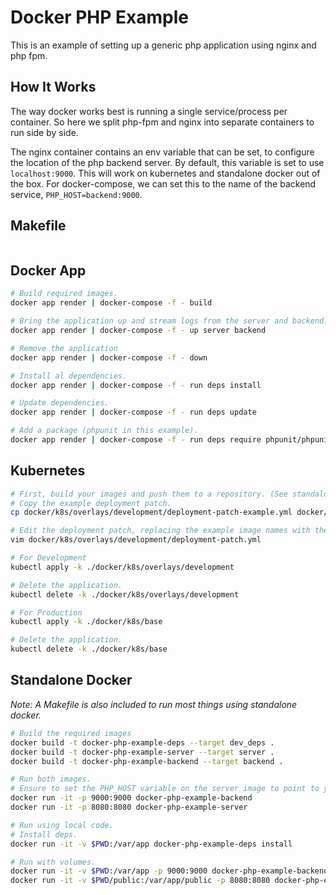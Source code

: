 # Docker PHP Example

This is an example of setting up a generic php application using nginx and php fpm.

## How It Works

The way docker works best is running a single service/process per container.
So here we split php-fpm and nginx into separate containers to run side by side.

The nginx container contains an env variable that can be set, to configure the location
of the php backend server. By default, this variable is set to use `localhost:9000`.
This will work on kubernetes and standalone docker out of the box. For docker-compose,
we can set this to the name of the backend service, `PHP_HOST=backend:9000`.

## Makefile

```bash

```

## Docker App

```bash
# Build required images.
docker app render | docker-compose -f - build

# Bring the application up and stream logs from the server and backend.
docker app render | docker-compose -f - up server backend

# Remove the application
docker app render | docker-compose -f - down

# Install al dependencies.
docker app render | docker-compose -f - run deps install

# Update dependencies.
docker app render | docker-compose -f - run deps update

# Add a package (phpunit in this example).
docker app render | docker-compose -f - run deps require phpunit/phpunit ^8
```

## Kubernetes

```bash
# First, build your images and push them to a repository. (See standalone docker below).
# Copy the example deployment patch.
cp docker/k8s/overlays/development/deployment-patch-example.yml docker/k8s/overlays/development/deployment-patch.yml 

# Edit the deployment patch, replacing the example image names with the names of your built images.
vim docker/k8s/overlays/development/deployment-patch.yml

# For Development
kubectl apply -k ./docker/k8s/overlays/development

# Delete the application.
kubectl delete -k ./docker/k8s/overlays/development

# For Production
kubectl apply -k ./docker/k8s/base

# Delete the application.
kubectl delete -k ./docker/k8s/base
```

## Standalone Docker

*Note: A Makefile is also included to run most things using standalone docker.*

```bash
# Build the required images
docker build -t docker-php-example-deps --target dev_deps .
docker build -t docker-php-example-server --target server .
docker build -t docker-php-example-backend --target backend .

# Run both images.
# Ensure to set the PHP_HOST variable on the server image to point to your exposed port on the backend image.
docker run -it -p 9000:9000 docker-php-example-backend
docker run -it -p 8080:8080 docker-php-example-server

# Run using local code.
# Install deps.
docker run -it -v $PWD:/var/app docker-php-example-deps install

# Run with volumes.
docker run -it -v $PWD:/var/app -p 9000:9000 docker-php-example-backend
docker run -it -v $PWD/public:/var/app/public -p 8080:8080 docker-php-example-server
```
